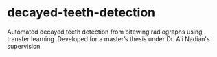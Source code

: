 # decayed-teeth-detection
Automated decayed teeth detection from bitewing radiographs using transfer learning. Developed for a master’s thesis under Dr. Ali Nadian's supervision.
